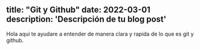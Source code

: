 title: "Git y Github"
date: 2022-03-01
description: 'Descripción de tu blog post'
---

Hola aqui te ayudare a entender de manera clara y rapida de lo que es git y github.
